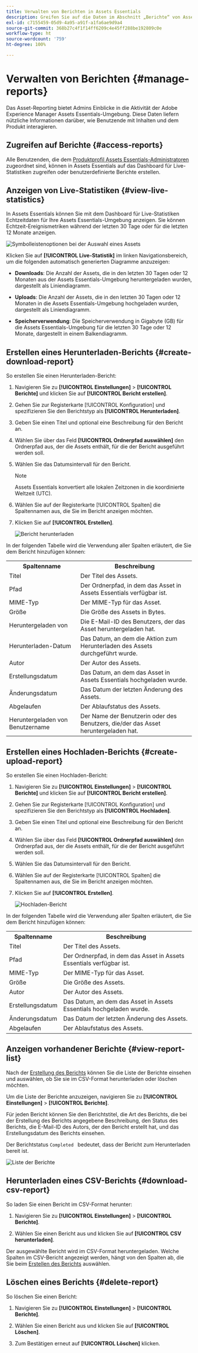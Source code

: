 ```yaml
---
title: Verwalten von Berichten in Assets Essentials
description: Greifen Sie auf die Daten im Abschnitt „Berichte“ von Assets Essentials zu, um die Produkt- und Funktionsnutzung zu bewerten und Erkenntnisse zu wichtigen Erfolgsmetriken zu erhalten.
exl-id: c7155459-05d9-4a95-a91f-a1fa6ae9d9a4
source-git-commit: 368b27c4f1f14ff6209c4e45ff288be192809c0e
workflow-type: ht
source-wordcount: '759'
ht-degree: 100%

---
```


# Verwalten von Berichten {#manage-reports}

Das Asset-Reporting bietet Admins Einblicke in die Aktivität der Adobe Experience Manager Assets Essentials-Umgebung. Diese Daten liefern nützliche Informationen darüber, wie Benutzende mit Inhalten und dem Produkt interagieren.

## Zugreifen auf Berichte {#access-reports}

Alle Benutzenden, die dem [Produktprofil Assets Essentials-Administratoren](deploy-administer.md) zugeordnet sind, können in Assets Essentials auf das Dashboard für Live-Statistiken zugreifen oder benutzerdefinierte Berichte erstellen.

## Anzeigen von Live-Statistiken {#view-live-statistics}

In Assets Essentials können Sie mit dem Dashboard für Live-Statistiken Echtzeitdaten für Ihre Assets Essentials-Umgebung anzeigen. Sie können Echtzeit-Ereignismetriken während der letzten 30 Tage oder für die letzten 12 Monate anzeigen.

![Symbolleistenoptionen bei der Auswahl eines Assets](assets/assets-essentials-live-statistics.png)

Klicken Sie auf **[!UICONTROL Live-Statistik]** im linken Navigationsbereich, um die folgenden automatisch generierten Diagramme anzuzeigen:

* **Downloads**: Die Anzahl der Assets, die in den letzten 30 Tagen oder 12 Monaten aus der Assets Essentials-Umgebung heruntergeladen wurden, dargestellt als Liniendiagramm.

* **Uploads**: Die Anzahl der Assets, die in den letzten 30 Tagen oder 12 Monaten in die Assets Essentials-Umgebung hochgeladen wurden, dargestellt als Liniendiagramm.

* **Speicherverwendung**: Die Speicherverwendung in Gigabyte (GB) für die Assets Essentials-Umgebung für die letzten 30 Tage oder 12 Monate, dargestellt in einem Balkendiagramm.

## Erstellen eines Herunterladen-Berichts {#create-download-report}

So erstellen Sie einen Herunterladen-Bericht:

1. Navigieren Sie zu **[!UICONTROL Einstellungen]** > **[!UICONTROL Berichte]** und klicken Sie auf **[!UICONTROL Bericht erstellen]**.

1. Gehen Sie zur Registerkarte [!UICONTROL Konfiguration] und spezifizieren Sie den Berichtstyp als **[!UICONTROL Herunterladen]**.

1. Geben Sie einen Titel und optional eine Beschreibung für den Bericht an.

1. Wählen Sie über das Feld **[!UICONTROL Ordnerpfad auswählen]** den Ordnerpfad aus, der die Assets enthält, für die der Bericht ausgeführt werden soll.

1. Wählen Sie das Datumsintervall für den Bericht.
   >[!NOTE]
   >
   > Assets Essentials konvertiert alle lokalen Zeitzonen in die koordinierte Weltzeit (UTC).

1. Wählen Sie auf der Registerkarte [!UICONTROL Spalten] die Spaltennamen aus, die Sie im Bericht anzeigen möchten.

1. Klicken Sie auf **[!UICONTROL Erstellen]**.

   ![Bericht herunterladen](assets/download-reports-config.png)

In der folgenden Tabelle wird die Verwendung aller Spalten erläutert, die Sie dem Bericht hinzufügen können:

<table>
    <tbody>
     <tr>
      <th><strong>Spaltenname</strong></th>
      <th><strong>Beschreibung</strong></th>
     </tr>
     <tr>
      <td>Titel</td>
      <td>Der Titel des Assets.</td>
     </tr>
     <tr>
      <td>Pfad </td>
      <td>Der Ordnerpfad, in dem das Asset in Assets Essentials verfügbar ist.</td>
     </tr>
     <tr>
      <td>MIME-Typ</td>
      <td>Der MIME-Typ für das Asset.</td>
     </tr>
     <tr>
      <td>Größe</td>
      <td>Die Größe des Assets in Bytes.</td>
     </tr>
     <tr>
      <td>Heruntergeladen von</td>
      <td>Die E-Mail-ID des Benutzers, der das Asset heruntergeladen hat.</td>
     </tr>
     <tr>
      <td>Herunterladen-Datum</td>
      <td>Das Datum, an dem die Aktion zum Herunterladen des Assets durchgeführt wurde.</td>
     </tr>
     <tr>
      <td>Autor</td>
      <td>Der Autor des Assets.</td>
     </tr>
     <tr>
      <td>Erstellungsdatum</td>
      <td>Das Datum, an dem das Asset in Assets Essentials hochgeladen wurde.</td>
     </tr>
     <tr>
      <td>Änderungsdatum</td>
      <td>Das Datum der letzten Änderung des Assets.</td>
     </tr>
     <tr>
      <td>Abgelaufen</td>
      <td>Der Ablaufstatus des Assets.</td>
     </tr>
     <tr>
      <td>Heruntergeladen von Benutzername</td>
      <td>Der Name der Benutzerin oder des Benutzers, die/der das Asset heruntergeladen hat.</td>
     </tr>           
    </tbody>
   </table>

## Erstellen eines Hochladen-Berichts {#create-upload-report}

So erstellen Sie einen Hochladen-Bericht:

1. Navigieren Sie zu **[!UICONTROL Einstellungen]** > **[!UICONTROL Berichte]** und klicken Sie auf **[!UICONTROL Bericht erstellen]**.

1. Gehen Sie zur Registerkarte [!UICONTROL Konfiguration] und spezifizieren Sie den Berichtstyp als **[!UICONTROL Hochladen]**.

1. Geben Sie einen Titel und optional eine Beschreibung für den Bericht an.

1. Wählen Sie über das Feld **[!UICONTROL Ordnerpfad auswählen]** den Ordnerpfad aus, der die Assets enthält, für die der Bericht ausgeführt werden soll.

1. Wählen Sie das Datumsintervall für den Bericht.

1. Wählen Sie auf der Registerkarte [!UICONTROL Spalten] die Spaltennamen aus, die Sie im Bericht anzeigen möchten.

1. Klicken Sie auf **[!UICONTROL Erstellen]**.

   ![Hochladen-Bericht](assets/upload-reports-config.png)

In der folgenden Tabelle wird die Verwendung aller Spalten erläutert, die Sie dem Bericht hinzufügen können:

<table>
    <tbody>
     <tr>
      <th><strong>Spaltenname</strong></th>
      <th><strong>Beschreibung</strong></th>
     </tr>
     <tr>
      <td>Titel</td>
      <td>Der Titel des Assets.</td>
     </tr>
     <tr>
      <td>Pfad </td>
      <td>Der Ordnerpfad, in dem das Asset in Assets Essentials verfügbar ist.</td>
     </tr>
     <tr>
      <td>MIME-Typ</td>
      <td>Der MIME-Typ für das Asset.</td>
     </tr>
     <tr>
      <td>Größe</td>
      <td>Die Größe des Assets.</td>
     </tr>
     <tr>
      <td>Autor</td>
      <td>Der Autor des Assets.</td>
     </tr>
     <tr>
      <td>Erstellungsdatum</td>
      <td>Das Datum, an dem das Asset in Assets Essentials hochgeladen wurde.</td>
     </tr>
     <tr>
      <td>Änderungsdatum</td>
      <td>Das Datum der letzten Änderung des Assets.</td>
     </tr>
     <tr>
      <td>Abgelaufen</td>
      <td>Der Ablaufstatus des Assets.</td>
     </tr>              
    </tbody>
   </table>

## Anzeigen vorhandener Berichte {#view-report-list}

Nach der [Erstellung des Berichts](#create-download-report) können Sie die Liste der Berichte einsehen und auswählen, ob Sie sie im CSV-Format herunterladen oder löschen möchten.

Um die Liste der Berichte anzuzeigen, navigieren Sie zu **[!UICONTROL Einstellungen]** > **[!UICONTROL Berichte]**.

Für jeden Bericht können Sie den Berichtstitel, die Art des Berichts, die bei der Erstellung des Berichts angegebene Beschreibung, den Status des Berichts, die E-Mail-ID des Autors, der den Bericht erstellt hat, und das Erstellungsdatum des Berichts einsehen.

Der Berichtstatus `Completed ` bedeutet, dass der Bericht zum Herunterladen bereit ist.

![Liste der Berichte](assets/list-of-reports.png)


## Herunterladen eines CSV-Berichts {#download-csv-report}

So laden Sie einen Bericht im CSV-Format herunter:

1. Navigieren Sie zu **[!UICONTROL Einstellungen]** > **[!UICONTROL Berichte]**.

1. Wählen Sie einen Bericht aus und klicken Sie auf **[!UICONTROL CSV herunterladen]**.

Der ausgewählte Bericht wird im CSV-Format heruntergeladen. Welche Spalten im CSV-Bericht angezeigt werden, hängt von den Spalten ab, die Sie beim [Erstellen des Berichts](#create-download-report) auswählen.

## Löschen eines Berichts {#delete-report}

So löschen Sie einen Bericht:

1. Navigieren Sie zu **[!UICONTROL Einstellungen]** > **[!UICONTROL Berichte]**.

1. Wählen Sie einen Bericht aus und klicken Sie auf **[!UICONTROL Löschen]**.

1. Zum Bestätigen erneut auf **[!UICONTROL Löschen]** klicken.
